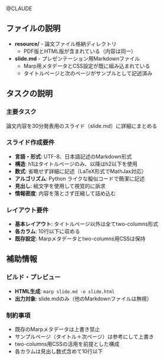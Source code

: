 @CLAUDE

## ファイルの説明

- **resource/** - 論文ファイル格納ディレクトリ
    - PDF版とHTML版が含まれている（内容は同一）
- **slide.md** - プレゼンテーション用Markdownファイル
    - Marp用メタデータとCSS設定が既に組み込まれている
    - タイトルページと次のページがサンプルとして記述済み

## タスクの説明

### 主要タスク
論文内容を30分発表用のスライド（slide.md）に詳細にまとめる

### スライド作成要件
- **言語・形式**: UTF-8、日本語記述のMarkdown形式
- **構造**: h1はタイトルページのみ、以降はh2以下を使用
- **数式**: 省略せず詳細に記述（LaTeX形式でMathJax対応）
- **アルゴリズム**: Python ライクな擬似コードで簡潔に記述
- **見出し**: 絵文字を使用して視覚的に訴求
- **情報密度**: 内容を落とさず圧縮して詰め込む

### レイアウト要件
- **基本レイアウト**: タイトルページ以外は全てtwo-columns形式
- **各カラム**: 10行以下に収める
- **既存設定**: Marpメタデータとtwo-columns用CSSは保持

## 補助情報

### ビルド・プレビュー
- **HTML生成**: `marp slide.md -o slide.html`
- **出力対象**: slide.mdのみ（他のMarkdownファイルは無視）

### 制約事項
- 既存のMarpメタデータは上書き禁止
- サンプルページ（タイトル＋次ページ）は参考にして上書き
- two-columns用CSSの活用を前提とした構成
- 各カラムは見出し数式含めて10行以下
